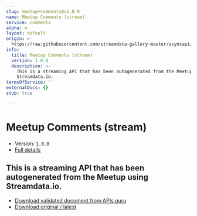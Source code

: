 ```yaml
---
slug: meetup+comments@v1.0.0
name: Meetup Comments (stream)
service: comments
alpha: m
layout: default
origin: >-
  https://raw.githubusercontent.com/streamdata-gallery-master/asyncapi/master/_listings/meetup/meetup-comments-stream-async.md
info:
  title: Meetup Comments (stream)
  version: 1.0.0
  description: >-
    This is a streaming API that has been autogenerated from the Meetup using
    Streamdata.io.
termsOfService: ''
externalDocs: {}
stub: true

---
```

# Meetup Comments (stream)

* Version: `1.0.0`
* [Full details](../html/meetup+comments@v1.0.0.html)



## This is a streaming API that has been autogenerated from the Meetup using Streamdata.io.



* [Download validated document from APIs.guru](https://raw.githubusercontent.com/APIs-guru/asyncapi-directory/master/docs/APIs/meetup%2Bcomments%40v1.0.0.yaml)
* [Download original / latest](https://raw.githubusercontent.com/streamdata-gallery-master/asyncapi/master/_listings/meetup/meetup-comments-stream-async.md)

<script type="application/ld+json">
{
  "@context": "http://schema.org/",
  "@type": "WebAPI",
  "description": "This is a streaming API that has been autogenerated from the Meetup using Streamdata.io.",
  "documentation": "",

  "name": "Meetup Comments (stream)"
}
</script>
